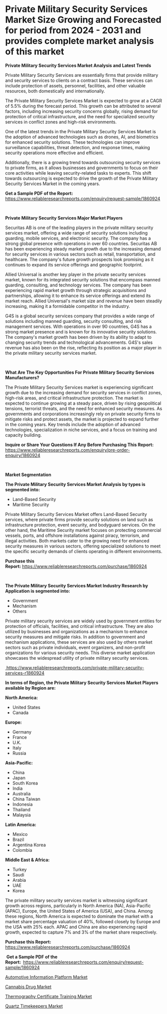 <p><h1>Private Military Security Services Market Size Growing and Forecasted for period from 2024 - 2031 and provides complete market analysis of this market</h1></p><p><strong>Private Military Security Services Market Analysis and Latest Trends</strong></p>
<p><p>Private Military Security Services are essentially firms that provide military and security services to clients on a contract basis. These services can include protection of assets, personnel, facilities, and other valuable resources, both domestically and internationally.</p><p>The Private Military Security Services Market is expected to grow at a CAGR of 5.5% during the forecast period. This growth can be attributed to several factors, including increasing security concerns globally, rising demand for protection of critical infrastructure, and the need for specialized security services in conflict zones and high-risk environments.</p><p>One of the latest trends in the Private Military Security Services Market is the adoption of advanced technologies such as drones, AI, and biometrics for enhanced security solutions. These technologies can improve surveillance capabilities, threat detection, and response times, making security operations more effective and efficient.</p><p>Additionally, there is a growing trend towards outsourcing security services to private firms, as it allows businesses and governments to focus on their core activities while leaving security-related tasks to experts. This shift towards outsourcing is expected to drive the growth of the Private Military Security Services Market in the coming years.</p></p>
<p><strong>Get a Sample PDF of the Report:&nbsp;</strong> <a href="https://www.reliableresearchreports.com/enquiry/request-sample/1860924">https://www.reliableresearchreports.com/enquiry/request-sample/1860924</a></p>
<p>&nbsp;</p>
<p><strong>Private Military Security Services Major Market Players</strong></p>
<p><p>Securitas AB is one of the leading players in the private military security services market, offering a wide range of security solutions including guarding, mobile services, and electronic security. The company has a strong global presence with operations in over 60 countries. Securitas AB has been experiencing steady market growth due to the increasing demand for security services in various sectors such as retail, transportation, and healthcare. The company's future growth prospects look promising as it continues to expand its service offerings and geographic footprint.</p><p>Allied Universal is another key player in the private security services market, known for its integrated security solutions that encompass manned guarding, consulting, and technology services. The company has been experiencing rapid market growth through strategic acquisitions and partnerships, allowing it to enhance its service offerings and extend its market reach. Allied Universal's market size and revenue have been steadily increasing, making it a formidable competitor in the industry.</p><p>G4S is a global security services company that provides a wide range of solutions including manned guarding, security consulting, and risk management services. With operations in over 90 countries, G4S has a strong market presence and is known for its innovative security solutions. The company's market growth has been driven by its ability to adapt to changing security trends and technological advancements. G4S's sales revenue has also been on the rise, reflecting its position as a major player in the private military security services market.</p></p>
<p>&nbsp;</p>
<p><strong>What Are The Key Opportunities For Private Military Security Services Manufacturers?</strong></p>
<p><p>The Private Military Security Services market is experiencing significant growth due to the increasing demand for security services in conflict zones, high-risk areas, and critical infrastructure protection. The market is expected to continue growing at a steady pace, driven by rising geopolitical tensions, terrorist threats, and the need for enhanced security measures. As governments and corporations increasingly rely on private security firms to mitigate risks and protect assets, the market is projected to expand further in the coming years. Key trends include the adoption of advanced technologies, specialization in niche services, and a focus on training and capacity building.</p></p>
<p><strong>Inquire or Share Your Questions If Any Before Purchasing This Report:</strong> <a href="https://www.reliableresearchreports.com/enquiry/pre-order-enquiry/1860924">https://www.reliableresearchreports.com/enquiry/pre-order-enquiry/1860924</a></p>
<p>&nbsp;</p>
<p><strong>Market Segmentation</strong></p>
<p><strong>The Private Military Security Services Market Analysis by types is segmented into:</strong></p>
<p><ul><li>Land-Based Security</li><li>Maritime Security</li></ul></p>
<p><p>Private Military Security Services Market offers Land-Based Security services, where private firms provide security solutions on land such as infrastructure protection, event security, and bodyguard services. On the other hand, the Maritime Security market focuses on protecting commercial vessels, ports, and offshore installations against piracy, terrorism, and illegal activities. Both markets cater to the growing need for enhanced security measures in various sectors, offering specialized solutions to meet the specific security demands of clients operating in different environments.</p></p>
<p><strong>Purchase this Report:&nbsp;</strong><a href="https://www.reliableresearchreports.com/purchase/1860924">https://www.reliableresearchreports.com/purchase/1860924</a></p>
<p>&nbsp;</p>
<p><strong>The Private Military Security Services Market Industry Research by Application is segmented into:</strong></p>
<p><ul><li>Government</li><li>Mechanism</li><li>Others</li></ul></p>
<p><p>Private military security services are widely used by government entities for protection of officials, facilities, and critical infrastructure. They are also utilized by businesses and organizations as a mechanism to enhance security measures and mitigate risks. In addition to government and mechanism applications, these services are also used by others market sectors such as private individuals, event organizers, and non-profit organizations for various security needs. This diverse market application showcases the widespread utility of private military security services.</p></p>
<p><a href="https://www.reliableresearchreports.com/private-military-security-services-r1860924">&nbsp;https://www.reliableresearchreports.com/private-military-security-services-r1860924</a></p>
<p><strong>In terms of Region, the Private Military Security Services Market Players available by Region are:</strong></p>
<p>
    <p> <strong> North America: </strong>
        <ul>
            <li>United States</li>
            <li>Canada</li>
        </ul>
        </p> 
    <p> <strong> Europe: </strong>
        <ul>
            <li>Germany</li>
            <li>France</li>
            <li>U.K.</li>
            <li>Italy</li>
            <li>Russia</li>
        </ul>
        </p> 
    <p> <strong> Asia-Pacific: </strong>
        <ul>
            <li>China</li>
            <li>Japan</li>
            <li>South Korea</li>
            <li>India</li>
            <li>Australia</li>
            <li>China Taiwan</li>
            <li>Indonesia</li>
            <li>Thailand</li>
            <li>Malaysia</li>
        </ul>
        </p> 
    <p> <strong> Latin America: </strong>
        <ul>
            <li>Mexico</li>
            <li>Brazil</li>
            <li>Argentina Korea</li>
            <li>Colombia</li>
        </ul>
        </p> 
    <p> <strong> Middle East & Africa: </strong>
        <ul>
            <li>Turkey</li>
            <li>Saudi</li>
            <li>Arabia</li>
            <li>UAE</li>
            <li>Korea</li>
        </ul>
    </p>
    </p>
<p><p>The private military security services market is witnessing significant growth across regions, particularly in North America (NA), Asia-Pacific (APAC), Europe, the United States of America (USA), and China. Among these regions, North America is expected to dominate the market with a market share percentage valuation of 40%, followed closely by Europe and the USA with 25% each. APAC and China are also experiencing rapid growth, expected to capture 7% and 3% of the market share respectively.</p></p>
<p><strong>Purchase this Report: </strong><a href="https://www.reliableresearchreports.com/purchase/1860924">https://www.reliableresearchreports.com/purchase/1860924</a></p>
<p>&nbsp;<strong>Get a Sample PDF of the Report:&nbsp;&nbsp;</strong><a href="https://www.reliableresearchreports.com/enquiry/request-sample/1860924">https://www.reliableresearchreports.com/enquiry/request-sample/1860924</a></p>
<p><strong></strong></p>
<p><p><a href="https://github.com/edytherolanlouisejk1miz0wig/Market-Research-Report-List-2/blob/main/automotive-information-platform-market.md">Automotive Information Platform Market</a></p><p><a href="https://www.linkedin.com/pulse/global-cannabis-drug-market-size-trends-insights-projections-8j4jc">Cannabis Drug Market</a></p><p><a href="https://github.com/EunaWiegad2023/Market-Research-Report-List-1/blob/main/thermography-certificate-training-market.md">Thermography Certificate Training Market</a></p><p><a href="https://www.linkedin.com/pulse/quartz-timekeepers-market-research-report-key-successful-business-repee?trackingId=znS6qCq4J%2BeD5rITXYPXVA%3D%3D">Quartz Timekeepers Market</a></p></p>